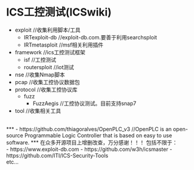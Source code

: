 # ICS工控测试(ICSwiki)
- exploit    //收集利用脚本/工具
    - IRTexploit-db    //exploit-db.com.要善于利用searchsploit
    - IRTmetasploit    //msf相关利用插件
- framework    //ics工控测试框架
    - isf    //工控测试
    - routersploit    //iot测试
- nse    //收集Nmap脚本
- pcap    //收集工控协议数据包
- protocol    //收集工控协议库
    - fuzz
        - FuzzAegis    //工控协议测试。目前支持snap7
- tool    //收集相关工具
<br>
***
- https://github.com/thiagoralves/OpenPLC_v3    //OpenPLC is an open-source Programmable Logic Controller that is based on easy to use software. 
***
在众多开源项目上增删改查，万分感谢！！！
包括不限于：<br>
- https://www.exploit-db.com
- https://github.com/w3h/icsmaster
- https://github.com/ITI/ICS-Security-Tools
<br>
etc...